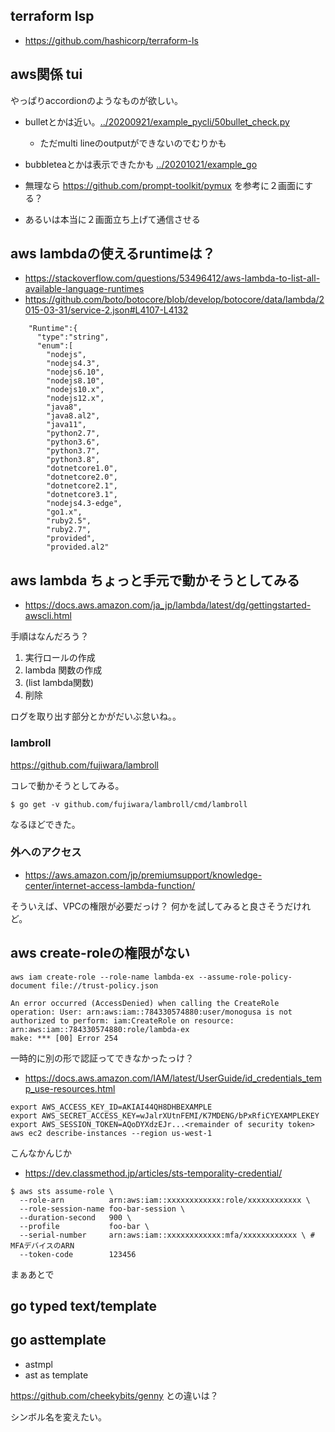 ## terraform lsp

- https://github.com/hashicorp/terraform-ls

## aws関係 tui

やっぱりaccordionのようなものが欲しい。

- bulletとかは近い。[../20200921/example_pycli/50bullet_check.py](../20200921/example_pycli/50bullet_check.py)

  - ただmulti lineのoutputができないのでむりかも

- bubbleteaとかは表示できたかも [../20201021/example_go]()
- 無理なら https://github.com/prompt-toolkit/pymux を参考に２画面にする？
- あるいは本当に２画面立ち上げて通信させる



## aws lambdaの使えるruntimeは？

- https://stackoverflow.com/questions/53496412/aws-lambda-to-list-all-available-language-runtimes
- https://github.com/boto/botocore/blob/develop/botocore/data/lambda/2015-03-31/service-2.json#L4107-L4132

```
    "Runtime":{
      "type":"string",
      "enum":[
        "nodejs",
        "nodejs4.3",
        "nodejs6.10",
        "nodejs8.10",
        "nodejs10.x",
        "nodejs12.x",
        "java8",
        "java8.al2",
        "java11",
        "python2.7",
        "python3.6",
        "python3.7",
        "python3.8",
        "dotnetcore1.0",
        "dotnetcore2.0",
        "dotnetcore2.1",
        "dotnetcore3.1",
        "nodejs4.3-edge",
        "go1.x",
        "ruby2.5",
        "ruby2.7",
        "provided",
        "provided.al2"
```

## aws lambda ちょっと手元で動かそうとしてみる

- https://docs.aws.amazon.com/ja_jp/lambda/latest/dg/gettingstarted-awscli.html

手順はなんだろう？

1. 実行ロールの作成
2. lambda 関数の作成
3. (list lambda関数)
4. 削除

ログを取り出す部分とかがだいぶ怠いね。。

### lambroll

https://github.com/fujiwara/lambroll

コレで動かそうとしてみる。

```console
$ go get -v github.com/fujiwara/lambroll/cmd/lambroll
```

なるほどできた。

### 外へのアクセス

- https://aws.amazon.com/jp/premiumsupport/knowledge-center/internet-access-lambda-function/

そういえば、VPCの権限が必要だっけ？
何かを試してみると良さそうだけれど。

## aws create-roleの権限がない

```
aws iam create-role --role-name lambda-ex --assume-role-policy-document file://trust-policy.json

An error occurred (AccessDenied) when calling the CreateRole operation: User: arn:aws:iam::784330574880:user/monogusa is not authorized to perform: iam:CreateRole on resource: arn:aws:iam::784330574880:role/lambda-ex
make: *** [00] Error 254
```

一時的に別の形で認証ってできなかったっけ？

- https://docs.aws.amazon.com/IAM/latest/UserGuide/id_credentials_temp_use-resources.html

```console
export AWS_ACCESS_KEY_ID=AKIAI44QH8DHBEXAMPLE
export AWS_SECRET_ACCESS_KEY=wJalrXUtnFEMI/K7MDENG/bPxRfiCYEXAMPLEKEY
export AWS_SESSION_TOKEN=AQoDYXdzEJr...<remainder of security token>
aws ec2 describe-instances --region us-west-1
```

こんなかんじか

- https://dev.classmethod.jp/articles/sts-temporality-credential/

```
$ aws sts assume-role \
  --role-arn          arn:aws:iam::xxxxxxxxxxxx:role/xxxxxxxxxxxx \
  --role-session-name foo-bar-session \
  --duration-second   900 \
  --profile           foo-bar \
  --serial-number     arn:aws:iam::xxxxxxxxxxxx:mfa/xxxxxxxxxxxx \ # MFAデバイスのARN
  --token-code        123456 
```

まぁあとで

## go typed text/template

## go asttemplate

- astmpl
- ast as template

https://github.com/cheekybits/genny との違いは？

シンボル名を変えたい。

